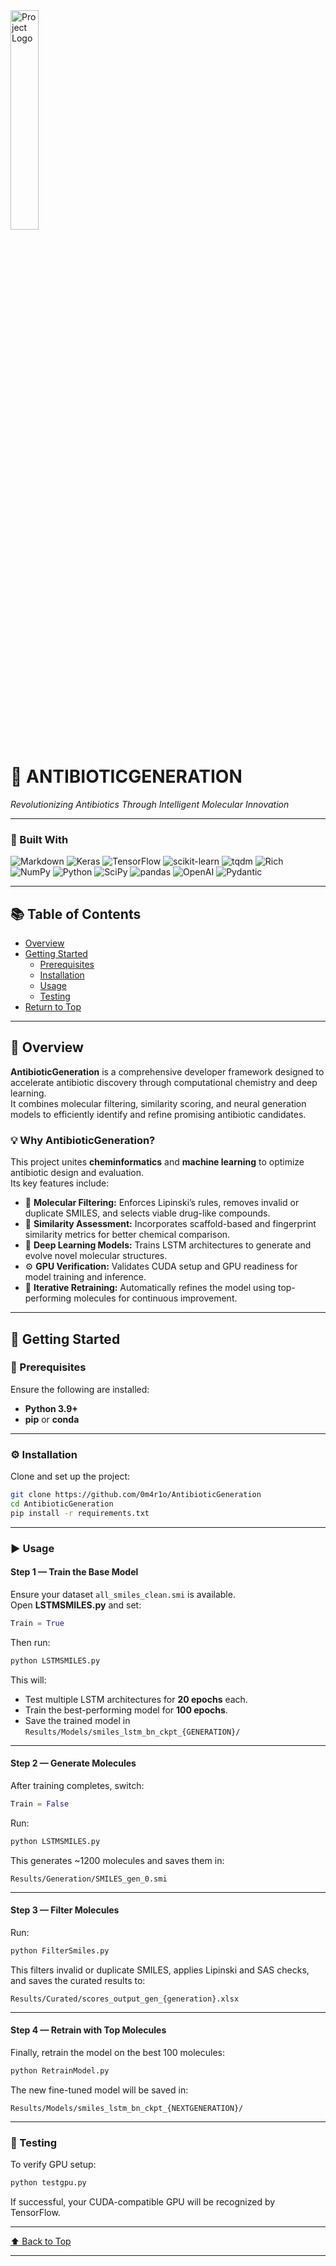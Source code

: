 <div id="top" align="left">

<img src="AntibioticGeneration.png" width="30%" alt="Project Logo"/>

# 🧫 ANTIBIOTICGENERATION  
*Revolutionizing Antibiotics Through Intelligent Molecular Innovation*

---

### 🧩 Built With

<img src="https://img.shields.io/badge/Markdown-000000.svg?style=flat&logo=Markdown&logoColor=white" alt="Markdown">
<img src="https://img.shields.io/badge/Keras-D00000.svg?style=flat&logo=Keras&logoColor=white" alt="Keras">
<img src="https://img.shields.io/badge/TensorFlow-FF6F00.svg?style=flat&logo=TensorFlow&logoColor=white" alt="TensorFlow">
<img src="https://img.shields.io/badge/scikit--learn-F7931E.svg?style=flat&logo=scikit-learn&logoColor=white" alt="scikit-learn">
<img src="https://img.shields.io/badge/tqdm-FFC107.svg?style=flat&logo=tqdm&logoColor=black" alt="tqdm">
<img src="https://img.shields.io/badge/Rich-FAE742.svg?style=flat&logo=Rich&logoColor=black" alt="Rich">
<br>
<img src="https://img.shields.io/badge/NumPy-013243.svg?style=flat&logo=NumPy&logoColor=white" alt="NumPy">
<img src="https://img.shields.io/badge/Python-3776AB.svg?style=flat&logo=Python&logoColor=white" alt="Python">
<img src="https://img.shields.io/badge/SciPy-8CAAE6.svg?style=flat&logo=SciPy&logoColor=white" alt="SciPy">
<img src="https://img.shields.io/badge/pandas-150458.svg?style=flat&logo=pandas&logoColor=white" alt="pandas">
<img src="https://img.shields.io/badge/OpenAI-412991.svg?style=flat&logo=OpenAI&logoColor=white" alt="OpenAI">
<img src="https://img.shields.io/badge/Pydantic-E92063.svg?style=flat&logo=Pydantic&logoColor=white" alt="Pydantic">

<br>

---

## 📚 Table of Contents

- [Overview](#overview)
- [Getting Started](#getting-started)
  - [Prerequisites](#prerequisites)
  - [Installation](#installation)
  - [Usage](#usage)
  - [Testing](#testing)
- [Return to Top](#top)

---

## 🧠 Overview

**AntibioticGeneration** is a comprehensive developer framework designed to accelerate antibiotic discovery through computational chemistry and deep learning.  
It combines molecular filtering, similarity scoring, and neural generation models to efficiently identify and refine promising antibiotic candidates.

### 💡 Why AntibioticGeneration?

This project unites **cheminformatics** and **machine learning** to optimize antibiotic design and evaluation.  
Its key features include:

- 🧬 **Molecular Filtering:** Enforces Lipinski’s rules, removes invalid or duplicate SMILES, and selects viable drug-like compounds.  
- 🧪 **Similarity Assessment:** Incorporates scaffold-based and fingerprint similarity metrics for better chemical comparison.  
- 🤖 **Deep Learning Models:** Trains LSTM architectures to generate and evolve novel molecular structures.  
- ⚙️ **GPU Verification:** Validates CUDA setup and GPU readiness for model training and inference.  
- 🔁 **Iterative Retraining:** Automatically refines the model using top-performing molecules for continuous improvement.

---

## 🚀 Getting Started

### 🧩 Prerequisites

Ensure the following are installed:

- **Python 3.9+**
- **pip** or **conda**

---

### ⚙️ Installation

Clone and set up the project:

```bash
git clone https://github.com/0m4r1o/AntibioticGeneration
cd AntibioticGeneration
pip install -r requirements.txt
```

---

### ▶️ Usage

#### Step 1 — Train the Base Model
Ensure your dataset `all_smiles_clean.smi` is available.  
Open **LSTMSMILES.py** and set:

```python
Train = True
```

Then run:
```bash
python LSTMSMILES.py
```

This will:
- Test multiple LSTM architectures for **20 epochs** each.
- Train the best-performing model for **100 epochs**.
- Save the trained model in  
  `Results/Models/smiles_lstm_bn_ckpt_{GENERATION}/`

---

#### Step 2 — Generate Molecules
After training completes, switch:

```python
Train = False
```

Run:
```bash
python LSTMSMILES.py
```

This generates ~1200 molecules and saves them in:
```
Results/Generation/SMILES_gen_0.smi
```

---

#### Step 3 — Filter Molecules
Run:
```bash
python FilterSmiles.py
```

This filters invalid or duplicate SMILES, applies Lipinski and SAS checks,  
and saves the curated results to:
```
Results/Curated/scores_output_gen_{generation}.xlsx
```

---

#### Step 4 — Retrain with Top Molecules
Finally, retrain the model on the best 100 molecules:

```bash
python RetrainModel.py
```

The new fine-tuned model will be saved in:
```
Results/Models/smiles_lstm_bn_ckpt_{NEXTGENERATION}/
```

---

### 🧪 Testing

To verify GPU setup:

```bash
python testgpu.py
```

If successful, your CUDA-compatible GPU will be recognized by TensorFlow.

---

<div align="left">
  <a href="#top">⬆ Back to Top</a>
</div>

---
